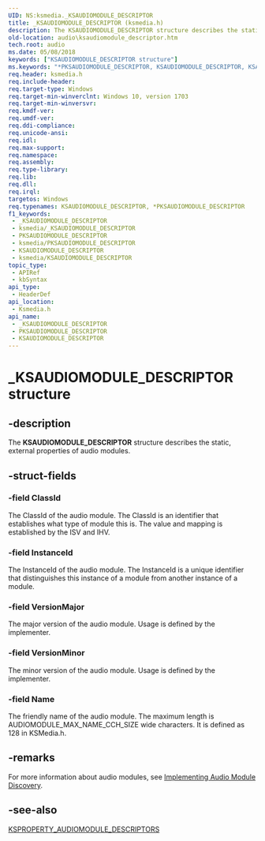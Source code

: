 ```yaml
---
UID: NS:ksmedia._KSAUDIOMODULE_DESCRIPTOR
title: _KSAUDIOMODULE_DESCRIPTOR (ksmedia.h)
description: The KSAUDIOMODULE_DESCRIPTOR structure describes the static, external properties of audio modules.
old-location: audio\ksaudiomodule_descriptor.htm
tech.root: audio
ms.date: 05/08/2018
keywords: ["KSAUDIOMODULE_DESCRIPTOR structure"]
ms.keywords: "*PKSAUDIOMODULE_DESCRIPTOR, KSAUDIOMODULE_DESCRIPTOR, KSAUDIOMODULE_DESCRIPTOR structure [Audio Devices], PKSAUDIOMODULE_DESCRIPTOR, PKSAUDIOMODULE_DESCRIPTOR structure pointer [Audio Devices], _KSAUDIOMODULE_DESCRIPTOR, audio.ksaudiomodule_descriptor, ksmedia/KSAUDIOMODULE_DESCRIPTOR, ksmedia/PKSAUDIOMODULE_DESCRIPTOR"
req.header: ksmedia.h
req.include-header: 
req.target-type: Windows
req.target-min-winverclnt: Windows 10, version 1703
req.target-min-winversvr: 
req.kmdf-ver: 
req.umdf-ver: 
req.ddi-compliance: 
req.unicode-ansi: 
req.idl: 
req.max-support: 
req.namespace: 
req.assembly: 
req.type-library: 
req.lib: 
req.dll: 
req.irql: 
targetos: Windows
req.typenames: KSAUDIOMODULE_DESCRIPTOR, *PKSAUDIOMODULE_DESCRIPTOR
f1_keywords:
 - _KSAUDIOMODULE_DESCRIPTOR
 - ksmedia/_KSAUDIOMODULE_DESCRIPTOR
 - PKSAUDIOMODULE_DESCRIPTOR
 - ksmedia/PKSAUDIOMODULE_DESCRIPTOR
 - KSAUDIOMODULE_DESCRIPTOR
 - ksmedia/KSAUDIOMODULE_DESCRIPTOR
topic_type:
 - APIRef
 - kbSyntax
api_type:
 - HeaderDef
api_location:
 - Ksmedia.h
api_name:
 - _KSAUDIOMODULE_DESCRIPTOR
 - PKSAUDIOMODULE_DESCRIPTOR
 - KSAUDIOMODULE_DESCRIPTOR
---
```


# _KSAUDIOMODULE_DESCRIPTOR structure


## -description

The <b>KSAUDIOMODULE_DESCRIPTOR</b> structure describes the static, external  properties of audio modules.

## -struct-fields

### -field ClassId

The ClassId of the audio module. The ClassId is an identifier that establishes what type of module this is. The value and mapping is established by the ISV and IHV.

### -field InstanceId

The InstanceId of the audio module.  The InstanceId is a unique identifier that distinguishes this instance of a module from another instance of a module.

### -field VersionMajor

The major version of the audio module. Usage is defined by the implementer.

### -field VersionMinor

The minor version of the audio module.  Usage is defined by the implementer.

### -field Name

The friendly name of the audio module. The maximum length is AUDIOMODULE_MAX_NAME_CCH_SIZE wide characters. It is defined as 128 in KSMedia.h.

## -remarks

For more information about audio modules, see  <a href="/windows-hardware/drivers/audio/implementing-audio-module-communication">Implementing Audio Module Discovery</a>.

## -see-also

<a href="/windows-hardware/drivers/audio/ksproperty-audiomodule-descriptors">KSPROPERTY_AUDIOMODULE_DESCRIPTORS</a>

